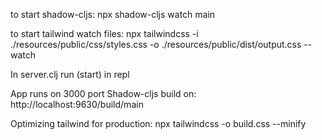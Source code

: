 to start shadow-cljs: npx shadow-cljs watch main

to start tailwind watch files: npx tailwindcss -i ./resources/public/css/styles.css -o ./resources/public/dist/output.css --watch

In server.clj run (start) in repl

App runs on 3000 port
Shadow-cljs build on: http://localhost:9630/build/main

Optimizing tailwind for production:
npx tailwindcss -o build.css --minify
